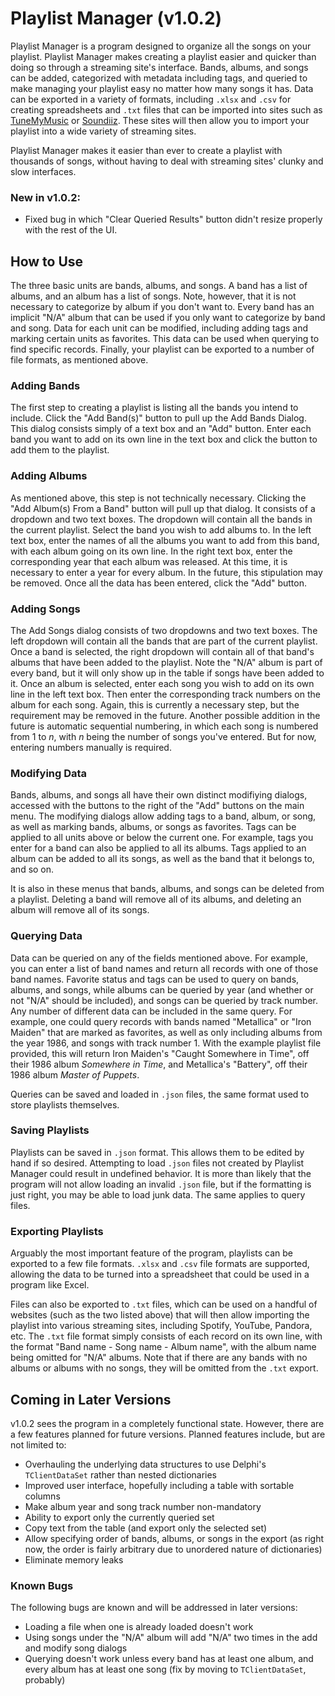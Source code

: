 # Playlist Manager (v1.0.2)

Playlist Manager is a program designed to organize all the songs on your playlist. Playlist Manager makes creating a playlist easier and quicker than doing so through a streaming site's interface. Bands, albums, and songs can be added, categorized with metadata including tags, and queried to make managing your playlist easy no matter how many songs it has. Data can be exported in a variety of formats, including ```.xlsx``` and ```.csv``` for creating spreadsheets and ```.txt``` files that can be imported into sites such as [TuneMyMusic](https://www.tunemymusic.com) or [Soundiiz](https://www.soundiiz.com). These sites will then allow you to import your playlist into a wide variety of streaming sites.

Playlist Manager makes it easier than ever to create a playlist with thousands of songs, without having to deal with streaming sites' clunky and slow interfaces.

### New in v1.0.2:

- Fixed bug in which "Clear Queried Results" button didn't resize properly with the rest of the UI.

## How to Use

The three basic units are bands, albums, and songs. A band has a list of albums, and an album has a list of songs. Note, however, that it is not necessary to categorize by album if you don't want to. Every band has an implicit "N/A" album that can be used if you only want to categorize by band and song. Data for each unit can be modified, including adding tags and marking certain units as favorites. This data can be used when querying to find specific records. Finally, your playlist can be exported to a number of file formats, as mentioned above.

### Adding Bands

The first step to creating a playlist is listing all the bands you intend to include. Click the "Add Band(s)" button to pull up the Add Bands Dialog. This dialog consists simply of a text box and an "Add" button. Enter each band you want to add on its own line in the text box and click the button to add them to the playlist.

### Adding Albums

As mentioned above, this step is not technically necessary. Clicking the "Add Album(s) From a Band" button will pull up that dialog. It consists of a dropdown and two text boxes. The dropdown will contain all the bands in the current playlist. Select the band you wish to add albums to. In the left text box, enter the names of all the albums you want to add from this band, with each album going on its own line. In the right text box, enter the corresponding year that each album was released. At this time, it is necessary to enter a year for every album. In the future, this stipulation may be removed. Once all the data has been entered, click the "Add" button.

### Adding Songs

The Add Songs dialog consists of two dropdowns and two text boxes. The left dropdown will contain all the bands that are part of the current playlist. Once a band is selected, the right dropdown will contain all of that band's albums that have been added to the playlist. Note the "N/A" album is part of every band, but it will only show up in the table if songs have been added to it. Once an album is selected, enter each song you wish to add on its own line in the left text box. Then enter the corresponding track numbers on the album for each song. Again, this is currently a necessary step, but the requirement may be removed in the future. Another possible addition in the future is automatic sequential numbering, in which each song is numbered from 1 to *n*, with *n* being the number of songs you've entered. But for now, entering numbers manually is required.

### Modifying Data

Bands, albums, and songs all have their own distinct modifiying dialogs, accessed with the buttons to the right of the "Add" buttons on the main menu. The modifying dialogs allow adding tags to a band, album, or song, as well as marking bands, albums, or songs as favorites. Tags can be applied to all units above or below the current one. For example, tags you enter for a band can also be applied to all its albums. Tags applied to an album can be added to all its songs, as well as the band that it belongs to, and so on.

It is also in these menus that bands, albums, and songs can be deleted from a playlist. Deleting a band will remove all of its albums, and deleting an album will remove all of its songs.

### Querying Data

Data can be queried on any of the fields mentioned above. For example, you can enter a list of band names and return all records with one of those band names. Favorite status and tags can be used to query on bands, albums, and songs, while albums can be queried by year (and whether or not "N/A" should be included), and songs can be queried by track number. Any number of different data can be included in the same query. For example, one could query records with bands named "Metallica" or "Iron Maiden" that are marked as favorites, as well as only including albums from the year 1986, and songs with track number 1. With the example playlist file provided, this will return Iron Maiden's "Caught Somewhere in Time", off their 1986 album *Somewhere in Time*, and Metallica's "Battery", off their 1986 album *Master of Puppets*.

Queries can be saved and loaded in ```.json``` files, the same format used to store playlists themselves.

### Saving Playlists

Playlists can be saved in ```.json``` format. This allows them to be edited by hand if so desired. Attempting to load ```.json``` files not created by Playlist Manager could result in undefined behavior. It is more than likely that the program will not allow loading an invalid ```.json``` file, but if the formatting is just right, you may be able to load junk data. The same applies to query files.

### Exporting Playlists

Arguably the most important feature of the program, playlists can be exported to a few file formats. ```.xlsx``` and ```.csv``` file formats are supported, allowing the data to be turned into a spreadsheet that could be used in a program like Excel.

Files can also be exported to ```.txt``` files, which can be used on a handful of websites (such as the two listed above) that will then allow importing the playlist into various streaming sites, including Spotify, YouTube, Pandora, etc. The ```.txt``` file format simply consists of each record on its own line, with the format "Band name - Song name - Album name", with the album name being omitted for "N/A" albums. Note that if there are any bands with no albums or albums with no songs, they will be omitted from the ```.txt``` export.

## Coming in Later Versions

v1.0.2 sees the program in a completely functional state. However, there are a few features planned for future versions. Planned features include, but are not limited to:

- Overhauling the underlying data structures to use Delphi's ```TClientDataSet``` rather than nested dictionaries
- Improved user interface, hopefully including a table with sortable columns
- Make album year and song track number non-mandatory
- Ability to export only the currently queried set
- Copy text from the table (and export only the selected set)
- Allow specifying order of bands, albums, or songs in the export (as right now, the order is fairly arbitrary due to unordered nature of dictionaries)
- Eliminate memory leaks

### Known Bugs

The following bugs are known and will be addressed in later versions:

- Loading a file when one is already loaded doesn't work
- Using songs under the "N/A" album will add "N/A" two times in the add and modify song dialogs
- Querying doesn't work unless every band has at least one album, and every album has at least one song (fix by moving to ```TClientDataSet```, probably)
